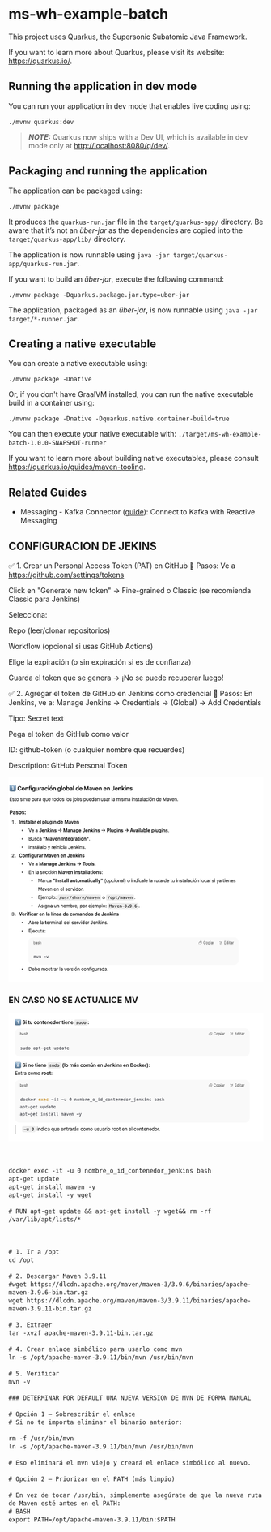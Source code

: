 # ms-wh-example-batch

This project uses Quarkus, the Supersonic Subatomic Java Framework.

If you want to learn more about Quarkus, please visit its website: <https://quarkus.io/>.

## Running the application in dev mode

You can run your application in dev mode that enables live coding using:

```shell script
./mvnw quarkus:dev
```

> **_NOTE:_**  Quarkus now ships with a Dev UI, which is available in dev mode only at <http://localhost:8080/q/dev/>.

## Packaging and running the application

The application can be packaged using:

```shell script
./mvnw package
```

It produces the `quarkus-run.jar` file in the `target/quarkus-app/` directory.
Be aware that it’s not an _über-jar_ as the dependencies are copied into the `target/quarkus-app/lib/` directory.

The application is now runnable using `java -jar target/quarkus-app/quarkus-run.jar`.

If you want to build an _über-jar_, execute the following command:

```shell script
./mvnw package -Dquarkus.package.jar.type=uber-jar
```

The application, packaged as an _über-jar_, is now runnable using `java -jar target/*-runner.jar`.

## Creating a native executable

You can create a native executable using:

```shell script
./mvnw package -Dnative
```

Or, if you don't have GraalVM installed, you can run the native executable build in a container using:

```shell script
./mvnw package -Dnative -Dquarkus.native.container-build=true
```

You can then execute your native executable with: `./target/ms-wh-example-batch-1.0.0-SNAPSHOT-runner`

If you want to learn more about building native executables, please consult <https://quarkus.io/guides/maven-tooling>.

## Related Guides

- Messaging - Kafka Connector ([guide](https://quarkus.io/guides/kafka-getting-started)): Connect to Kafka with Reactive Messaging



## CONFIGURACION DE JEKINS


✅ 1. Crear un Personal Access Token (PAT) en GitHub
🔹 Pasos:
Ve a https://github.com/settings/tokens

Click en "Generate new token" → Fine-grained o Classic (se recomienda Classic para Jenkins)

Selecciona:

Repo (leer/clonar repositorios)

Workflow (opcional si usas GitHub Actions)

Elige la expiración (o sin expiración si es de confianza)

Guarda el token que se genera → ¡No se puede recuperar luego!



✅ 2. Agregar el token de GitHub en Jenkins como credencial
🔹 Pasos:
En Jenkins, ve a:
Manage Jenkins → Credentials → (Global) → Add Credentials

Tipo: Secret text

Pega el token de GitHub como valor

ID: github-token (o cualquier nombre que recuerdes)

Description: GitHub Personal Token








![img.png](img.png)

### EN CASO NO SE ACTUALICE MV


![img_1.png](img_1.png)




```shell script


docker exec -it -u 0 nombre_o_id_contenedor_jenkins bash
apt-get update
apt-get install maven -y
apt-get install -y wget

# RUN apt-get update && apt-get install -y wget&& rm -rf /var/lib/apt/lists/*



# 1. Ir a /opt
cd /opt

# 2. Descargar Maven 3.9.11
#wget https://dlcdn.apache.org/maven/maven-3/3.9.6/binaries/apache-maven-3.9.6-bin.tar.gz
wget https://dlcdn.apache.org/maven/maven-3/3.9.11/binaries/apache-maven-3.9.11-bin.tar.gz

# 3. Extraer
tar -xvzf apache-maven-3.9.11-bin.tar.gz

# 4. Crear enlace simbólico para usarlo como mvn
ln -s /opt/apache-maven-3.9.11/bin/mvn /usr/bin/mvn

# 5. Verificar
mvn -v

### DETERMINAR POR DEFAULT UNA NUEVA VERSION DE MVN DE FORMA MANUAL 

# Opción 1 – Sobrescribir el enlace
# Si no te importa eliminar el binario anterior:

rm -f /usr/bin/mvn
ln -s /opt/apache-maven-3.9.11/bin/mvn /usr/bin/mvn

# Eso eliminará el mvn viejo y creará el enlace simbólico al nuevo.

# Opción 2 – Priorizar en el PATH (más limpio)

# En vez de tocar /usr/bin, simplemente asegúrate de que la nueva ruta de Maven esté antes en el PATH:
# BASH
export PATH=/opt/apache-maven-3.9.11/bin:$PATH



```

